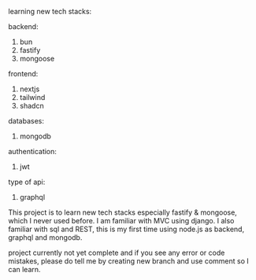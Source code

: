 learning new tech stacks:

backend:
1. bun
2. fastify
3. mongoose

frontend:
1. nextjs
2. tailwind
3. shadcn

databases:
1. mongodb

authentication:
1. jwt

type of api:
1. graphql

This project is to learn new tech stacks especially fastify & mongoose, which I never used before. I am familiar with MVC using django. I also familiar with sql and REST, this is my first time using node.js as backend, graphql and mongodb. 

project currently not yet complete and if you see any error or code mistakes, please do tell me by creating new branch and use comment so I can learn.
